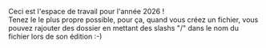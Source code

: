Ceci est l'espace de travail pour l'année 2026 ! \
Tenez le le plus propre possible, pour ça, quand vous créez un fichier, vous pouvez rajouter des dossier en mettant des slashs "/" dans le nom du fichier lors de son édition :-)
